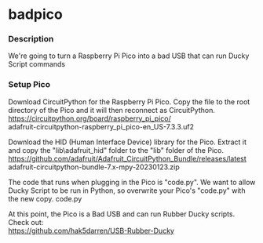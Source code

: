 # badpico

### Description
We're going to turn a Raspberry Pi Pico into a bad USB that can run Ducky Script commands

### Setup Pico
Download CircuitPython for the Raspberry Pi Pico.  Copy the file to the root directory of the Pico and it will then reconnect as CircuitPython.  
https://circuitpython.org/board/raspberry_pi_pico/  
adafruit-circuitpython-raspberry_pi_pico-en_US-7.3.3.uf2

Download the HID (Human Interface Device) library for the Pico.  Extract it and copy the "lib\adafruit_hid" folder to the "lib" folder of the Pico.  
https://github.com/adafruit/Adafruit_CircuitPython_Bundle/releases/latest  
adafruit-circuitpython-bundle-7.x-mpy-20230123.zip

The code that runs when plugging in the Pico is "code.py".  We want to allow Ducky Script to be run in Python, so overwrite your Pico's "code.py" with the new copy.
code.py

At this point, the Pico is a Bad USB and can run Rubber Ducky scripts.  Check out:  
https://github.com/hak5darren/USB-Rubber-Ducky







